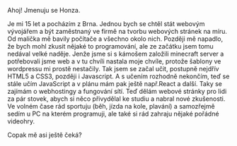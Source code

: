 Ahoj! Jmenuju se Honza.

Je mi 15 let a pocházím z Brna. Jednou bych se chtěl stát webovým vývojářem a být zaměstnaný ve firmě na tvorbu webových stránek na míru. Od malička mě bavily počítače a všechno okolo nich. Později mě napadlo, že bych mohl zkusit nějaké to programování, ale ze začátku jsem tomu nedával velké naděje. Jenže jsme si s kámošem založili minecraft server a potřebovali jsme web a v tu chvíli nastala moje chvíle, protože šablony ve wordpressu mi prostě nestačily. Tak jsem se začal učit, postupně nejdřív HTML5 a CSS3, později i Javascript. A s učením rozhodně nekončím, teď se stále učím JavaScript a v plánu mám pak ještě např.React a další. Taky se zajímám o webhostingy a fungování sítí. Teď dělám webové stránky pro lidi za pár stovek, abych si něco přivydělal ke studiu a nabral nové zkušenosti. Ve volném čase rád sportuju (běh, jízda na kole, plavání) a samozřejmě sedím u PC na kterém programuji, ale také si rád zahraju nějaké pořádné videohry.

Copak mě asi ještě čeká?
